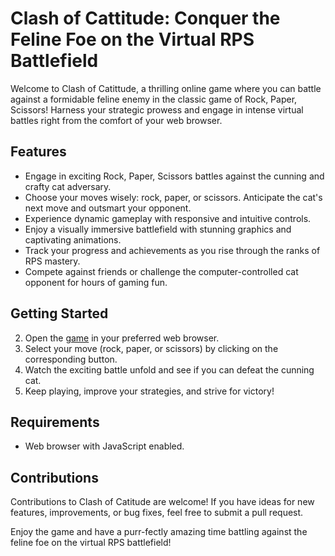 # Clash of Cattitude: Conquer the Feline Foe on the Virtual RPS Battlefield

Welcome to Clash of Catittude, a thrilling online game where you can battle against a formidable feline enemy in the classic game of Rock, Paper, Scissors! Harness your strategic prowess and engage in intense virtual battles right from the comfort of your web browser.

## Features
- Engage in exciting Rock, Paper, Scissors battles against the cunning and crafty cat adversary.
- Choose your moves wisely: rock, paper, or scissors. Anticipate the cat's next move and outsmart your opponent.
- Experience dynamic gameplay with responsive and intuitive controls.
- Enjoy a visually immersive battlefield with stunning graphics and captivating animations.
- Track your progress and achievements as you rise through the ranks of RPS mastery.
- Compete against friends or challenge the computer-controlled cat opponent for hours of gaming fun.

## Getting Started
2. Open the [game](https://markvayson.github.io/clashofCattitude) in your preferred web browser.
3. Select your move (rock, paper, or scissors) by clicking on the corresponding button.
4. Watch the exciting battle unfold and see if you can defeat the cunning cat.
5. Keep playing, improve your strategies, and strive for victory!

## Requirements
- Web browser with JavaScript enabled.

## Contributions
Contributions to Clash of Catitude are welcome! If you have ideas for new features, improvements, or bug fixes, feel free to submit a pull request.


Enjoy the game and have a purr-fectly amazing time battling against the feline foe on the virtual RPS battlefield!
